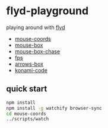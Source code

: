 # flyd-playground

playing around with [flyd](https://github.com/paldepind/flyd)

- [mouse-coords](http://raine.github.io/flyd-playground/mouse-coords/)
- [mouse-box](http://raine.github.io/flyd-playground/mouse-box/)
- [mouse-box-chase](http://raine.github.io/flyd-playground/mouse-box-chase/)
- [fps](http://raine.github.io/flyd-playground/fps/)
- [arrows-box](http://raine.github.io/flyd-playground/arrows-box/)
- [konami-code](http://raine.github.io/flyd-playground/konami-code/)

## quick start

```sh
npm install
npm install -g watchify browser-sync
cd mouse-coords
../scripts/watch
```
